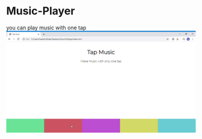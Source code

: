 # Music-Player
you can play music with one tap 
![alt-text](https://github.com/nada-adel-mohamady/Music-Player/blob/master/demo.gif)
